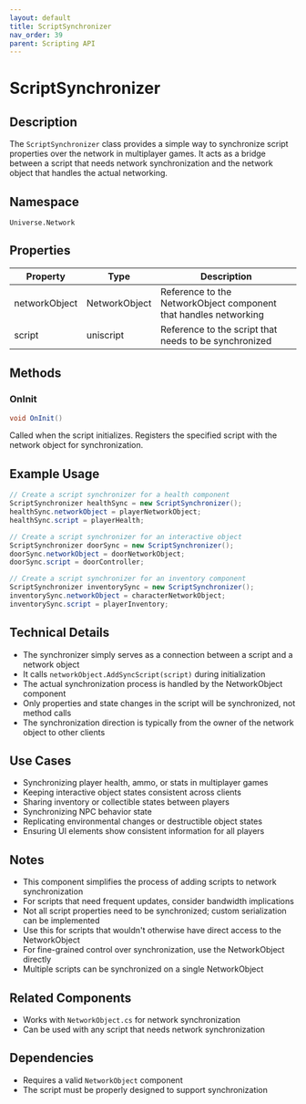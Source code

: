 ```yaml
---
layout: default
title: ScriptSynchronizer
nav_order: 39
parent: Scripting API
---
```

# ScriptSynchronizer

## Description
The `ScriptSynchronizer` class provides a simple way to synchronize script properties over the network in multiplayer games. It acts as a bridge between a script that needs network synchronization and the network object that handles the actual networking.

## Namespace
`Universe.Network`

## Properties

| Property      | Type          | Description                                                      |
|---------------|---------------|------------------------------------------------------------------|
| networkObject | NetworkObject | Reference to the NetworkObject component that handles networking |
| script        | uniscript     | Reference to the script that needs to be synchronized            |

## Methods

### OnInit
```csharp
void OnInit()
```
Called when the script initializes. Registers the specified script with the network object for synchronization.

## Example Usage
```csharp
// Create a script synchronizer for a health component
ScriptSynchronizer healthSync = new ScriptSynchronizer();
healthSync.networkObject = playerNetworkObject;
healthSync.script = playerHealth;

// Create a script synchronizer for an interactive object
ScriptSynchronizer doorSync = new ScriptSynchronizer();
doorSync.networkObject = doorNetworkObject;
doorSync.script = doorController;

// Create a script synchronizer for an inventory component
ScriptSynchronizer inventorySync = new ScriptSynchronizer();
inventorySync.networkObject = characterNetworkObject;
inventorySync.script = playerInventory;
```

## Technical Details
- The synchronizer simply serves as a connection between a script and a network object
- It calls `networkObject.AddSyncScript(script)` during initialization
- The actual synchronization process is handled by the NetworkObject component
- Only properties and state changes in the script will be synchronized, not method calls
- The synchronization direction is typically from the owner of the network object to other clients

## Use Cases
- Synchronizing player health, ammo, or stats in multiplayer games
- Keeping interactive object states consistent across clients
- Sharing inventory or collectible states between players
- Synchronizing NPC behavior state
- Replicating environmental changes or destructible object states
- Ensuring UI elements show consistent information for all players

## Notes
- This component simplifies the process of adding scripts to network synchronization
- For scripts that need frequent updates, consider bandwidth implications
- Not all script properties need to be synchronized; custom serialization can be implemented
- Use this for scripts that wouldn't otherwise have direct access to the NetworkObject
- For fine-grained control over synchronization, use the NetworkObject directly
- Multiple scripts can be synchronized on a single NetworkObject

## Related Components
- Works with `NetworkObject.cs` for network synchronization
- Can be used with any script that needs network synchronization

## Dependencies
- Requires a valid `NetworkObject` component
- The script must be properly designed to support synchronization
